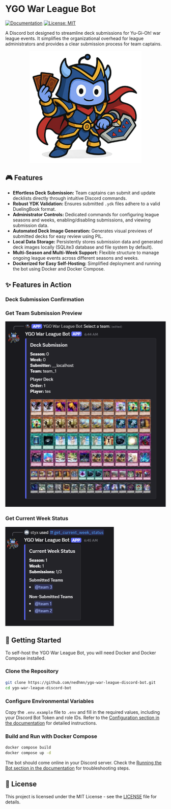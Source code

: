 # YGO War League Bot

[![Documentation](https://img.shields.io/badge/Documentation-Link-blue)](https://nedhmn.github.io/ygo-war-league-discord-bot/)
[![License: MIT](https://img.shields.io/badge/License-MIT-yellow.svg)](https://opensource.org/licenses/MIT)

A Discord bot designed to streamline deck submissions for Yu-Gi-Oh! war league events. It simplifies the organizational overhead for league administrators and provides a clear submission process for team captains.

<div align="center" style="margin-bottom: 20px">
    <img src="./docs/src/assets/bot-hero.png" alt="ygo-war-league-bot-hero" height="350px">
</div>

## 🎮 Features

- **Effortless Deck Submission:** Team captains can submit and update decklists directly through intuitive Discord commands.
- **Robust YDK Validation:** Ensures submitted `.ydk` files adhere to a valid DuelingBook format.
- **Administrator Controls:** Dedicated commands for configuring league seasons and weeks, enabling/disabling submissions, and viewing submission data.
- **Automated Deck Image Generation:** Generates visual previews of submitted decks for easy review using PIL.
- **Local Data Storage:** Persistently stores submission data and generated deck images locally (SQLite3 database and file system by default).
- **Multi-Season and Multi-Week Support:** Flexible structure to manage ongoing league events across different seasons and weeks.
- **Dockerized for Easy Self-Hosting:** Simplified deployment and running the bot using Docker and Docker Compose.

## ✨ Features in Action

### Deck Submission Confirmation

### Get Team Submission Preview

![get-team-submission-preview](./docs/src/assets/guides-get-week-submission-team-submission-example.png)

### Get Current Week Status

![get-current-week-status](./docs/src/assets/guides-get-week-submissions-current-week-status.png)

## 🚀 Getting Started

To self-host the YGO War League Bot, you will need Docker and Docker Compose installed.

### Clone the Repository

```bash
git clone https://github.com/nedhmn/ygo-war-league-discord-bot.git
cd ygo-war-league-discord-bot
```

### Configure Environmental Variables

Copy the `.env.example` file to `.env` and fill in the required values, including your Discord Bot Token and role IDs. Refer to the [Configuration section in the documentation](https://nedhmn.github.io/ygo-war-league-discord-bot/get-started/configuration/) for detailed instructions.

### Build and Run with Docker Compose

```bash
docker compose build
docker compose up -d
```

The bot should come online in your Discord server. Check the [Running the Bot section in the documentation](https://nedhmn.github.io/ygo-war-league-discord-bot/get-started/running-the-bot/) for troubleshooting steps.

## 📄 License

This project is licensed under the MIT License - see the [LICENSE](https://opensource.org/licenses/MIT) file for details.
